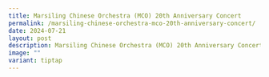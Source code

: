 ```yaml
---
title: Marsiling Chinese Orchestra (MCO) 20th Anniversary Concert
permalink: /marsiling-chinese-orchestra-mco-20th-anniversary-concert/
date: 2024-07-21
layout: post
description: Marsiling Chinese Orchestra (MCO) 20th Anniversary Concert
image: ""
variant: tiptap
---
```

